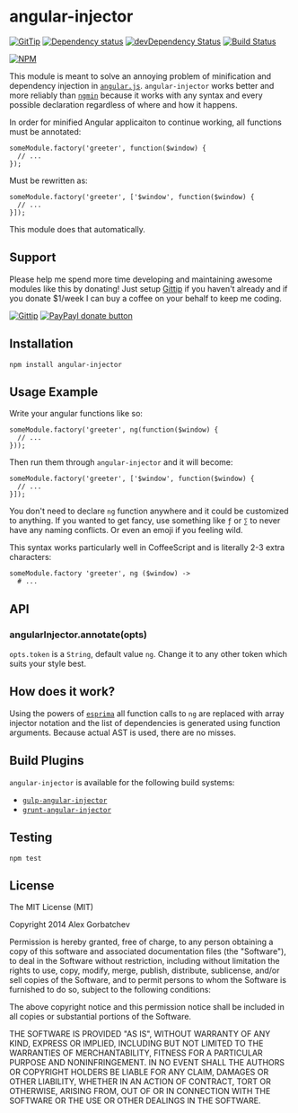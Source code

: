 # angular-injector

[![GitTip](http://img.shields.io/gittip/alexgorbatchev.svg)](https://www.gittip.com/alexgorbatchev/)
[![Dependency status](https://david-dm.org/alexgorbatchev/angular-injector.svg)](https://david-dm.org/alexgorbatchev/angular-injector)
[![devDependency Status](https://david-dm.org/alexgorbatchev/angular-injector/dev-status.svg)](https://david-dm.org/alexgorbatchev/angular-injector#info=devDependencies)
[![Build Status](https://secure.travis-ci.org/alexgorbatchev/angular-injector.svg?branch=master)](https://travis-ci.org/alexgorbatchev/angular-injector)

[![NPM](https://nodei.co/npm/angular-injector.svg)](https://npmjs.org/package/angular-injector)

This module is meant to solve an annoying problem of minification and dependency injection in [`angular.js`](https://www.angularjs.org). `angular-injector` works better and more reliably than [`ngmin`](https://www.npmjs.org/package/ngmin) because it works with any syntax and every possible declaration regardless of where and how it happens.

In order for minified Angular applicaiton to continue working, all functions must be annotated:

    someModule.factory('greeter', function($window) {
      // ...
    });

Must be rewritten as:

    someModule.factory('greeter', ['$window', function($window) {
      // ...
    }]);

This module does that automatically.

## Support

Please help me spend more time developing and maintaining awesome modules like this by donating! Just setup [Gittip](http://gittip.com) if you haven't already and if you donate $1/week I can buy a coffee on your behalf to keep me coding.

[![Gittip](http://img.shields.io/gittip/alexgorbatchev.png)](https://www.gittip.com/alexgorbatchev/)
[![PayPayl donate button](http://img.shields.io/paypal/donate.png?color=yellow)](https://www.paypal.com/cgi-bin/webscr?cmd=_s-xclick&hosted_button_id=PSDPM9268P8RW "Donate once-off to this project using Paypal")

## Installation

    npm install angular-injector

## Usage Example

Write your angular functions like so:

    someModule.factory('greeter', ng(function($window) {
      // ...
    }));

Then run them through `angular-injector` and it will become:

    someModule.factory('greeter', ['$window', function($window) {
      // ...
    }]);

You don't need to declare `ng` function anywhere and it could be customized to anything. If you wanted to get fancy, use something like `ƒ` or `∑` to never have any naming conflicts. Or even an emoji if you feeling wild.

This syntax works particularly well in CoffeeScript and is literally 2-3 extra characters:

    someModule.factory 'greeter', ng ($window) ->
      # ...

## API

### angularInjector.annotate(opts)

`opts.token` is a `String`, default value `ng`. Change it to any other token which suits your style best.

## How does it work?

Using the powers of [`esprima`](https://github.com/ariya/esprima) all function calls to `ng` are replaced with array injector notation and the list of dependencies is generated using function arguments. Because actual AST is used, there are no misses.

## Build Plugins

`angular-injector` is available for the following build systems:

* [`gulp-angular-injector`](https://github.com/alexgorbatchev/gulp-angular-injector)
* [`grunt-angular-injector`](https://github.com/alexgorbatchev/grunt-angular-injector)

## Testing

    npm test

## License

The MIT License (MIT)

Copyright 2014 Alex Gorbatchev

Permission is hereby granted, free of charge, to any person obtaining a copy
of this software and associated documentation files (the "Software"), to deal
in the Software without restriction, including without limitation the rights
to use, copy, modify, merge, publish, distribute, sublicense, and/or sell
copies of the Software, and to permit persons to whom the Software is
furnished to do so, subject to the following conditions:

The above copyright notice and this permission notice shall be included in
all copies or substantial portions of the Software.

THE SOFTWARE IS PROVIDED "AS IS", WITHOUT WARRANTY OF ANY KIND, EXPRESS OR
IMPLIED, INCLUDING BUT NOT LIMITED TO THE WARRANTIES OF MERCHANTABILITY,
FITNESS FOR A PARTICULAR PURPOSE AND NONINFRINGEMENT. IN NO EVENT SHALL THE
AUTHORS OR COPYRIGHT HOLDERS BE LIABLE FOR ANY CLAIM, DAMAGES OR OTHER
LIABILITY, WHETHER IN AN ACTION OF CONTRACT, TORT OR OTHERWISE, ARISING FROM,
OUT OF OR IN CONNECTION WITH THE SOFTWARE OR THE USE OR OTHER DEALINGS IN
THE SOFTWARE.